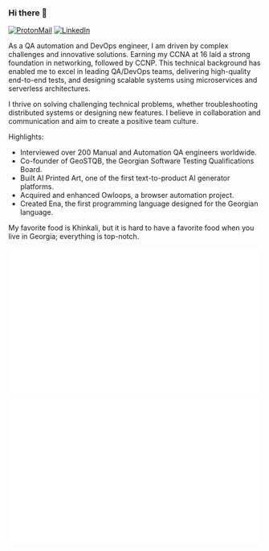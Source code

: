 ### Hi there 👋

[![ProtonMail](https://img.shields.io/badge/ProtonMail-8B89CC?style=flat-square&logo=protonmail&logoColor=white)](mailto:pgagnidze@pm.me)
[![LinkedIn](https://img.shields.io/badge/LinkedIn-0077B5?style=flat-square&logo=linkedin&logoColor=white)](https://linkedin.com/in/papuna-gagnidze/)

As a QA automation and DevOps engineer, I am driven by complex challenges and innovative solutions. Earning my CCNA at 16 laid a strong foundation in networking, followed by CCNP. This technical background has enabled me to excel in leading QA/DevOps teams, delivering high-quality end-to-end tests, and designing scalable systems using microservices and serverless architectures.

I thrive on solving challenging technical problems, whether troubleshooting distributed systems or designing new features. I believe in collaboration and communication and aim to create a positive team culture.

Highlights:

- Interviewed over 200 Manual and Automation QA engineers worldwide.
- Co-founder of GeoSTQB, the Georgian Software Testing Qualifications Board.
- Built AI Printed Art, one of the first text-to-product AI generator platforms.
- Acquired and enhanced Owloops, a browser automation project.
- Created Ena, the first programming language designed for the Georgian language.

My favorite food is Khinkali, but it is hard to have a favorite food when you live in Georgia; everything is top-notch.

[![GitHub Statistics](https://raw.githubusercontent.com/pgagnidze/github-stats-transparent/output/generated/overview.svg)](https://github.com/pgagnidze)
[![GitHub Top Languages](https://raw.githubusercontent.com/pgagnidze/github-stats-transparent/output/generated/languages.svg)](https://github.com/pgagnidze)

